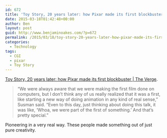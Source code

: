 ```yaml
---
id: 672
title: 'Toy Story, 20 years later: how Pixar made its first blockbuster'
date: 2015-03-18T01:42:48+00:00
author: Ben
layout: post
guid: http://www.benjaminoakes.com/?p=672
permalink: /2015/03/18/toy-story-20-years-later-how-pixar-made-its-first-blockbuster/
categories:
  - Technology
tags:
  - CGI
  - pixar
  - Toy Story
---
```

[Toy Story, 20 years later: how Pixar made its first blockbuster | The Verge](http://www.theverge.com/2015/3/17/8229891/sxsw-2015-toy-story-pixar-making-of-20th-anniversary).

> &#8220;We were always aware that we were making the first film done on computers, but I don’t think any of us really realized that it was a first, like starting a new way of doing animation in any kind of real sense,&#8221; Susman said. &#8220;Even to this day, just thinking about doing this talk, it was like, &#8216;Whoa, we were part of the first of something.&#8217; And that&#8217;s pretty special.&#8221; 

Pioneering in a very real way. These people made something out of just pure creativity.